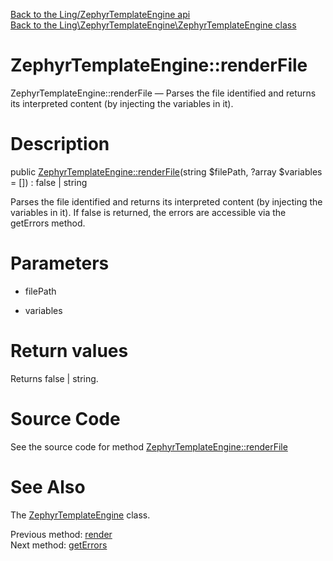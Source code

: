 [Back to the Ling/ZephyrTemplateEngine api](https://github.com/lingtalfi/ZephyrTemplateEngine/blob/master/doc/api/Ling/ZephyrTemplateEngine.md)<br>
[Back to the Ling\ZephyrTemplateEngine\ZephyrTemplateEngine class](https://github.com/lingtalfi/ZephyrTemplateEngine/blob/master/doc/api/Ling/ZephyrTemplateEngine/ZephyrTemplateEngine.md)


ZephyrTemplateEngine::renderFile
================



ZephyrTemplateEngine::renderFile — Parses the file identified and returns its interpreted content (by injecting the variables in it).




Description
================


public [ZephyrTemplateEngine::renderFile](https://github.com/lingtalfi/ZephyrTemplateEngine/blob/master/doc/api/Ling/ZephyrTemplateEngine/ZephyrTemplateEngine/renderFile.md)(string $filePath, ?array $variables = []) : false | string




Parses the file identified and returns its interpreted content (by injecting the variables in it).
If false is returned, the errors are accessible via the getErrors method.




Parameters
================


- filePath

    

- variables

    


Return values
================

Returns false | string.








Source Code
===========
See the source code for method [ZephyrTemplateEngine::renderFile](https://github.com/lingtalfi/ZephyrTemplateEngine/blob/master/ZephyrTemplateEngine.php#L66-L74)


See Also
================

The [ZephyrTemplateEngine](https://github.com/lingtalfi/ZephyrTemplateEngine/blob/master/doc/api/Ling/ZephyrTemplateEngine/ZephyrTemplateEngine.md) class.

Previous method: [render](https://github.com/lingtalfi/ZephyrTemplateEngine/blob/master/doc/api/Ling/ZephyrTemplateEngine/ZephyrTemplateEngine/render.md)<br>Next method: [getErrors](https://github.com/lingtalfi/ZephyrTemplateEngine/blob/master/doc/api/Ling/ZephyrTemplateEngine/ZephyrTemplateEngine/getErrors.md)<br>

